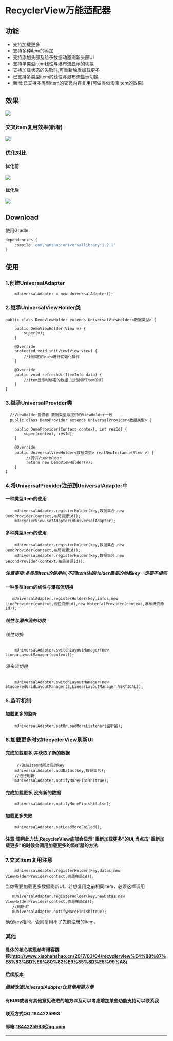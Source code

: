 # RecyclerView万能适配器

## 功能
- 支持加载更多
- 支持多种item的添加
- 支持添加头部及给予数据动态刷新头部UI
- 支持单类型item线性与瀑布流显示的切换
- 支持加载状态的失败时,可重新触发加载更多
- 已支持多类型item的线性与瀑布流显示切换
- 新增:已支持多类型item的交叉内存复用(可做类似淘宝item的效果)


## 效果
![][img]


### 交叉item复用效果(新增)

![][img_uv]

### 优化对比

#### 优化前
 
 ![][img_b]
 
#### 优化后
 
 ![][img_a]
 


## Download

使用Gradle:

```gradle
dependencies {
    compile 'com.hanshao:universallibrary:1.2.1'
}
```
## 使用
### 1.创建UniversalAdapter
```
    mUniversalAdapter = new UniversalAdapter();
```
### 2.继承UniversalViewHolder类
```
public class DemoViewHolder extends UniversalViewHolder<数据类型> {

    public DemoViewHolder(View v) {
        super(v);
    }

    @Override
    protected void initView(View view) {
        //对绑定的view进行初始化操作
    }

    @Override
    public void refreshUi(ItemInfo data) {
        //item显示时绑定的数据,进行刷新Item的UI
    }
}
```
### 3.继承UniversalProvider类
```
  //ViewHolder提供者 数据类型与提供的ViewHolder一致
  public class DemoProvider extends UniversalProvider<数据类型> {

    public DemoProvider(Context context, int resId) {
        super(context, resId);
    }

    @Override
    public UniversalViewHolder<数据类型> realNewInstance(View v) {
         //提供ViewHolder
         return new DemoViewHolder(v);
    }
}
```
### 4.将UniversalProvider注册到UniversalAdapter中
#### 一种类型Item的使用
```
    mUniversalAdapter.registerHolder(key,数据集合,new DemoProvider(context,布局资源id));
    mRecyclerView.setAdapter(mUniversalAdapter);
```
#### 多种类型Item的使用
```
    mUniversalAdapter.registerHolder(key,数据集合,new DemoProvider(context,布局资源id));
    mUniversalAdapter.registerHolder(key,数据集合,new SecondProvider(context,布局资源id));
```
##### 注意事项:多类型Item的使用时,不同Item注册Holder需要的参数key一定要不相同
#### 一种类型Item的线性与瀑布流切换
 ```
    mUniversalAdapter.registerHolder(key,infos,new LineProvider(context,线性资源id),new WaterfalProvider(context,瀑布流资源Id));
 ```
##### 线性与瀑布流的切换

###### 线性切换
```
    mUniversalAdapter.switchLayoutManager(new LinearLayoutManager(context));
```
###### 瀑布流切换
```
    mUniversalAdapter.switchLayoutManager(new StaggeredGridLayoutManager(2,LinearLayoutManager.VERTICAL));
```
### 5.监听机制
#### 加载更多的监听
```
    mUniversalAdapter.setOnLoadMoreListener(监听器);
```
### 6.加载更多时对RecyclerView刷新UI
#### 完成加载更多,并获取了新的数据
```
     //注册Item时所对应的key  
    mUniversalAdapter.addDatas(key,数据集合);
    //进行刷新
    mUniversalAdapter.notifyMoreFinish(true);
```
#### 完成加载更多,没有新的数据
```
    mUniversalAdapter.notifyMoreFinish(false);
```
#### 加载更多失败
```
    mUniversalAdapter.setLoadMoreFailed();
```
#### 注意:调用此方法,RecyclerView底部会显示"重新加载更多"的UI,当点击"重新加载更多"的时候会调用加载更多的监听器的方法

### 7.交叉Item复用注意

```
    mUniversalAdapter.registerHolder(key,datas,new ViewHolderProvider(context,资源布局Id));
```
当你需要加载更多数据刷新UI，若想复用之前相同item，必须这样调用

```
   mUniversalAdapter.registerHolder(key,newDatas,new ViewHolderProvider(context,资源布局Id));
   //刷新UI
   mUniversalAdapter.notifyMoreFinish(true);
```
确保key相同，否则复用不了先前注册的item。

### 其他
#### 具体的核心实现参考博客链接:<http://www.xiaohanshao.cn/2017/03/04/recyclerview%E4%B8%87%E8%83%BD%E9%80%82%E9%85%8D%E5%99%A8/>
#### 后续版本
##### 继续改造UniversalAdapter让其使用更方便
#### 有BUG或者有其他意见改进的地方以及可以考虑增加某些功能支持可以联系我
#### 联系方式QQ:1844225993  
#### 邮箱:1844225993@qq.com

--------------
[img]: https://raw.githubusercontent.com/androidhan/UniversalAdapter/master/images/b.gif
[img_a]:https://raw.githubusercontent.com/androidhan/UniversalAdapter/master/images/after.png
[img_b]:https://raw.githubusercontent.com/androidhan/UniversalAdapter/master/images/befor.png
[img_uv]:https://raw.githubusercontent.com/androidhan/UniversalAdapter/master/images/uv.gif
